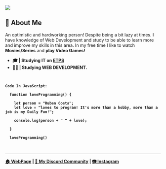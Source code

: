 <img src="https://media.licdn.com/dms/image/D4D16AQFuvq2WraRFIA/profile-displaybackgroundimage-shrink_350_1400/0/1683796189327?e=1690416000&v=beta&t=tFKm726iBiM0B3XHUa-mevxSUVUg0beTl-e8g_uUXpM">

## 💭 About Me

<p>An optimistic and hardworking person! Despite being a bit lazy at times. I have knowledge of Web Development and study to be able to learn more and improve my skills in this area. In my free time I like to watch <b>Movies/Series</b> and <b>play Video Games!</bold></p>

- 🎓 | Studying IT on [ETPS](https://www.etps.pt/)
- 👨‍💻 | Studying **WEB DEVELOPMENT**.

<br>

```
Code In JavaScript:

  function loveProgramming() {

    let person = "Ruben Costa";
    let love = "loves to program! It's more than a hobby, more than a job is my Daily Fun!";
  
    console.log(person + " " + love);

  }
  
  loveProgramming()
```
<br>

<hr></hr>

[🏠 WebPage](https://ice-san.github.io/my-portfolio/) | [💬 My Discord Community](https://discord.gg/dczCW2Ezfj) | [📷 Instagram](https://www.instagram.com/rubencosta_2004/)
